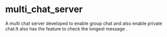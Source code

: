 # multi_chat_server
A multi chat server developed to enable group chat and also enable private chat.It also has the feature to check the longest message .
